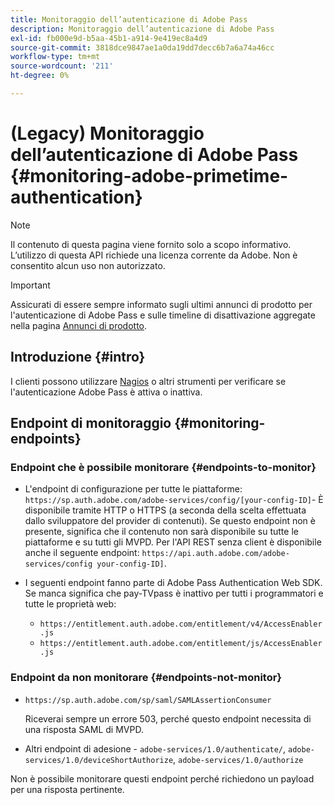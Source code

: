 ```yaml
---
title: Monitoraggio dell’autenticazione di Adobe Pass
description: Monitoraggio dell’autenticazione di Adobe Pass
exl-id: fb000e9d-b5aa-45b1-a914-9e419ec8a4d9
source-git-commit: 3818dce9847ae1a0da19dd7decc6b7a6a74a46cc
workflow-type: tm+mt
source-wordcount: '211'
ht-degree: 0%

---
```


# (Legacy) Monitoraggio dell’autenticazione di Adobe Pass {#monitoring-adobe-primetime-authentication}

>[!NOTE]
>
>Il contenuto di questa pagina viene fornito solo a scopo informativo. L’utilizzo di questa API richiede una licenza corrente da Adobe. Non è consentito alcun uso non autorizzato.

>[!IMPORTANT]
>
> Assicurati di essere sempre informato sugli ultimi annunci di prodotto per l&#39;autenticazione di Adobe Pass e sulle timeline di disattivazione aggregate nella pagina [Annunci di prodotto](/help/authentication/product-announcements.md).

## Introduzione {#intro}

I clienti possono utilizzare [Nagios](http://www.nagios.org) o altri strumenti per verificare se l&#39;autenticazione Adobe Pass è attiva o inattiva.

## Endpoint di monitoraggio {#monitoring-endpoints}

### Endpoint che è possibile monitorare {#endpoints-to-monitor}

* L&#39;endpoint di configurazione per tutte le piattaforme: `https://sp.auth.adobe.com/adobe-services/config/[your-config-ID]`- È disponibile tramite HTTP o HTTPS (a seconda della scelta effettuata dallo sviluppatore del provider di contenuti). Se questo endpoint non è presente, significa che il contenuto non sarà disponibile su tutte le piattaforme e su tutti gli MVPD. Per l&#39;API REST senza client è disponibile anche il seguente endpoint: `https://api.auth.adobe.com/adobe-services/config your-config-ID]`.

* I seguenti endpoint fanno parte di Adobe Pass Authentication Web SDK.  Se manca significa che pay-TVpass è inattivo per tutti i programmatori e tutte le proprietà web:

   * `https://entitlement.auth.adobe.com/entitlement/v4/AccessEnabler.js`
   * `https://entitlement.auth.adobe.com/entitlement/js/AccessEnabler.js`


### Endpoint da non monitorare {#endpoints-not-monitor}

* `https://sp.auth.adobe.com/sp/saml/SAMLAssertionConsumer`

  Riceverai sempre un errore 503, perché questo endpoint necessita di una risposta SAML di MVPD.

* Altri endpoint di adesione - `adobe-services/1.0/authenticate/`, `adobe-services/1.0/deviceShortAuthorize`, `adobe-services/1.0/authorize`

Non è possibile monitorare questi endpoint perché richiedono un payload per una risposta pertinente.
